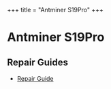 +++
title = "Antminer S19Pro"
+++

# Antminer S19Pro

## Repair Guides

- [Repair Guide](/Bitmain-Antminer-S19pro-Repair-Guide.pdf)
